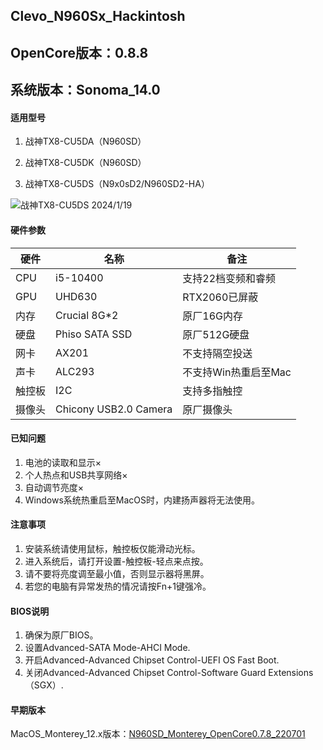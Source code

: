 ## Clevo_N960Sx_Hackintosh

## OpenCore版本：0.8.8

## 系统版本：Sonoma_14.0

#### 适用型号

1. 战神TX8-CU5DA（N960SD）

2. 战神TX8-CU5DK（N960SD）

3. 战神TX8-CU5DS（N9x0sD2/N960SD2-HA）

![战神TX8-CU5DS 2024/1/19](https://foruda.gitee.com/images/1705725216625195312/520965f7_10135614.jpeg "sonoma.jpg")

#### 硬件参数
| 硬件  | 名称       | 备注            |
|-----|----------|---------------|
| CPU | i5-10400 | 支持22档变频和睿频 |
| GPU | UHD630   | RTX2060已屏蔽    |
| 内存 | Crucial 8G*2   | 原厂16G内存   |
| 硬盘 | Phiso SATA SSD | 原厂512G硬盘    |
| 网卡  | AX201    | 不支持隔空投送       |
| 声卡  | ALC293   | 不支持Win热重启至Mac |
| 触控板 | I2C      | 支持多指触控 |
| 摄像头 | Chicony USB2.0 Camera | 原厂摄像头 |

#### 已知问题

1. 电池的读取和显示×
2. 个人热点和USB共享网络×
3. 自动调节亮度×
4. Windows系统热重启至MacOS时，内建扬声器将无法使用。

#### 注意事项

1.  安装系统请使用鼠标，触控板仅能滑动光标。
2.  进入系统后，请打开设置-触控板-轻点来点按。
3.  请不要将亮度调至最小值，否则显示器将黑屏。
4.  若您的电脑有异常发热的情况请按Fn+1键强冷。

#### BIOS说明

1.  确保为原厂BIOS。
2.  设置Advanced-SATA Mode-AHCI Mode.
3.  开启Advanced-Advanced Chipset Control-UEFI OS Fast Boot.
4.  关闭Advanced-Advanced Chipset Control-Software Guard Extensions（SGX）.

#### 早期版本
MacOS_Monterey_12.x版本：[N960SD_Monterey_OpenCore0.7.8_220701](https://www.lanzoux.com/i1AF81lnrhkf)
